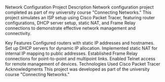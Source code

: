 Network Configuration Project
Description
Network configuration project completed as part of my university course "Connecting Networks." This project simulates an ISP setup using Cisco Packet Tracer, featuring router configurations, DHCP server setup, static NAT, and Frame Relay connections to demonstrate effective network management and connectivity.

Key Features
Configured routers with static IP addresses and hostnames.
Set up DHCP servers for dynamic IP allocation.
Implemented static NAT for internal IP mapping to public addresses.
Established Frame Relay connections for point-to-point and multipoint links.
Enabled Telnet access for remote management of devices.
Technologies Used
Cisco Packet Tracer
Acknowledgments
This project was developed as part of the university course "Connecting Networks."
